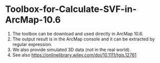 # Toolbox-for-Calculate-SVF-in-ArcMap-10.6
1. The toolbox can be download and used directly in ArcMap 10.6.
2. The output result is in the ArcMap console and it can be extracted by regular expression.
3. We also provide simulated 3D data (not in the real world).
4. See also https://onlinelibrary.wiley.com/doi/10.1111/tgis.12761
